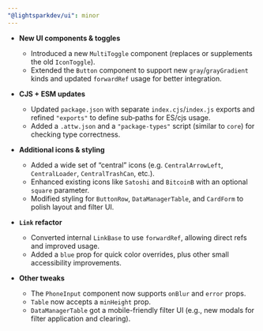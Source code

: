 ```yaml
---
"@lightsparkdev/ui": minor
---
```


- **New UI components & toggles**

  - Introduced a new `MultiToggle` component (replaces or supplements the old `IconToggle`).
  - Extended the `Button` component to support new `gray`/`grayGradient` kinds and updated `forwardRef` usage for better integration.

- **CJS + ESM updates**

  - Updated `package.json` with separate `index.cjs`/`index.js` exports and refined `"exports"` to define sub‐paths for ES/cjs usage.
  - Added a `.attw.json` and a `"package-types"` script (similar to `core`) for checking type correctness.

- **Additional icons & styling**

  - Added a wide set of “central” icons (e.g. `CentralArrowLeft`, `CentralLoader`, `CentralTrashCan`, etc.).
  - Enhanced existing icons like `Satoshi` and `BitcoinB` with an optional `square` parameter.
  - Modified styling for `ButtonRow`, `DataManagerTable`, and `CardForm` to polish layout and filter UI.

- **`Link` refactor**

  - Converted internal `LinkBase` to use `forwardRef`, allowing direct refs and improved usage.
  - Added a `blue` prop for quick color overrides, plus other small accessibility improvements.

- **Other tweaks**
  - The `PhoneInput` component now supports `onBlur` and `error` props.
  - `Table` now accepts a `minHeight` prop.
  - `DataManagerTable` got a mobile-friendly filter UI (e.g., new modals for filter application and clearing).
